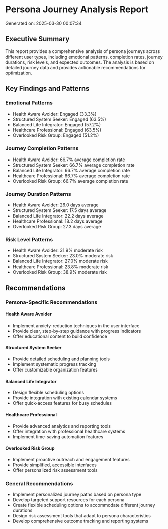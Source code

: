 # Persona Journey Analysis Report

Generated on: 2025-03-30 00:07:34

## Executive Summary
This report provides a comprehensive analysis of persona journeys across different user types, 
including emotional patterns, completion rates, journey durations, risk levels, and expected outcomes. 
The analysis is based on detailed journey data and provides actionable recommendations for optimization.
## Key Findings and Patterns

### Emotional Patterns
- Health Aware Avoider: Engaged (33.3%)
- Structured System Seeker: Engaged (63.5%)
- Balanced Life Integrator: Engaged (57.2%)
- Healthcare Professional: Engaged (63.5%)
- Overlooked Risk Group: Engaged (51.2%)

### Journey Completion Patterns
- Health Aware Avoider: 66.7% average completion rate
- Structured System Seeker: 66.7% average completion rate
- Balanced Life Integrator: 66.7% average completion rate
- Healthcare Professional: 66.7% average completion rate
- Overlooked Risk Group: 66.7% average completion rate

### Journey Duration Patterns
- Health Aware Avoider: 26.0 days average
- Structured System Seeker: 17.5 days average
- Balanced Life Integrator: 22.2 days average
- Healthcare Professional: 18.2 days average
- Overlooked Risk Group: 27.3 days average

### Risk Level Patterns
- Health Aware Avoider: 31.9% moderate risk
- Structured System Seeker: 23.0% moderate risk
- Balanced Life Integrator: 27.0% moderate risk
- Healthcare Professional: 23.8% moderate risk
- Overlooked Risk Group: 38.9% moderate risk

## Recommendations

### Persona-Specific Recommendations

#### Health Aware Avoider
- Implement anxiety-reduction techniques in the user interface
- Provide clear, step-by-step guidance with progress indicators
- Offer educational content to build confidence

#### Structured System Seeker
- Provide detailed scheduling and planning tools
- Implement systematic progress tracking
- Offer customizable organization features

#### Balanced Life Integrator
- Design flexible scheduling options
- Provide integration with existing calendar systems
- Offer quick-access features for busy schedules

#### Healthcare Professional
- Provide advanced analytics and reporting tools
- Offer integration with professional healthcare systems
- Implement time-saving automation features

#### Overlooked Risk Group
- Implement proactive outreach and engagement features
- Provide simplified, accessible interfaces
- Offer personalized risk assessment tools

### General Recommendations
- Implement personalized journey paths based on persona type
- Develop targeted support resources for each persona
- Create flexible scheduling options to accommodate different journey durations
- Design risk assessment tools that adapt to persona characteristics
- Develop comprehensive outcome tracking and reporting systems